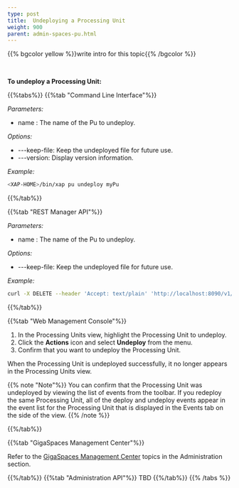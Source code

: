 ```yaml
---
type: post
title:  Undeploying a Processing Unit
weight: 900
parent: admin-spaces-pu.html
---
```

 
 
 

 
{{% bgcolor yellow %}}write intro for this topic{{% /bgcolor %}}

<br>

**To undeploy a Processing Unit:**
 
{{%tabs%}}
{{%tab "Command Line Interface"%}}

_Parameters:_<br> 

- name : The name of the Pu to undeploy.

_Options:_<br>

- ---keep-file: Keep the undeployed file for future use.
- ---version: Display version information.

*Example:*

```bash
<XAP-HOME>/bin/xap pu undeploy myPu 
```
{{%/tab%}}

{{%tab "REST Manager API"%}}

_Parameters:_<br>

- name : The name of the Pu to undeploy.

_Options:_<br>

- ---keep-file: Keep the undeployed file for future use.
 
 
*Example:*

```bash
curl -X DELETE --header 'Accept: text/plain' 'http://localhost:8090/v1/deployments/myPu'
```
{{%/tab%}}


{{%tab "Web Management Console"%}}

1. In the Processing Units view, highlight the Processing Unit to undeploy.
1. Click the **Actions** icon and select **Undeploy** from the menu.
1. Confirm that you want to undeploy the Processing Unit.

When the Processing Unit is undeployed successfully, it no longer appears in the Processing Units view. 

{{% note "Note"%}}
You can confirm that the Processing Unit was undeployed by viewing the list of events from the toolbar. If you redeploy the same Processing Unit, all of the deploy and undeploy events appear in the event list for the Processing Unit that is displayed in the Events tab on the side of the view.
{{% /note %}}


{{%/tab%}}

{{%tab "GigaSpaces Management Center"%}}

Refer to the [GigaSpaces Management Center](./gigaspaces-management-center.html) topics in the Administration section.

{{%/tab%}}
{{%tab "Administration API"%}}
TBD
{{%/tab%}}
{{% /tabs %}}

  